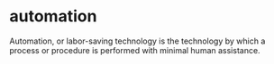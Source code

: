 # automation
Automation, or labor-saving technology is the technology by which a process or procedure is performed with minimal human assistance.
